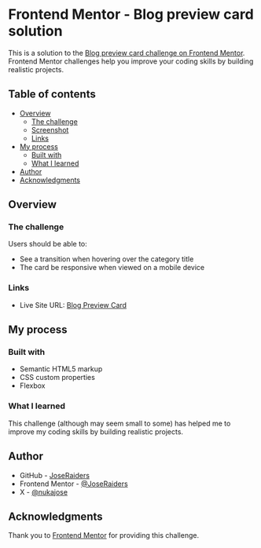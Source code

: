 # Frontend Mentor - Blog preview card solution

This is a solution to the [Blog preview card challenge on Frontend Mentor](https://www.frontendmentor.io/challenges/blog-preview-card-ckPaj01IcS). Frontend Mentor challenges help you improve your coding skills by building realistic projects.

## Table of contents

- [Overview](#overview)
  - [The challenge](#the-challenge)
  - [Screenshot](#screenshot)
  - [Links](#links)
- [My process](#my-process)
  - [Built with](#built-with)
  - [What I learned](#what-i-learned)
- [Author](#author)
- [Acknowledgments](#acknowledgments)

## Overview

### The challenge

Users should be able to:

- See a transition when hovering over the category title
- The card be responsive when viewed on a mobile device

### Links

- Live Site URL: [Blog Preview Card](https://joseraiders.github.io/blog_preview_card/)

## My process

### Built with

- Semantic HTML5 markup
- CSS custom properties
- Flexbox

### What I learned

This challenge (although may seem small to some) has helped me to improve my coding skills by building realistic projects.

## Author

- GitHub - [JoseRaiders](https://github.com/JoseRaiders)
- Frontend Mentor - [@JoseRaiders](https://www.frontendmentor.io/profile/JoseRaiders)
- X - [@nukajose](https://x.com/nukajose)

## Acknowledgments

Thank you to [Frontend Mentor](https://www.frontendmentor.io) for providing this challenge.
